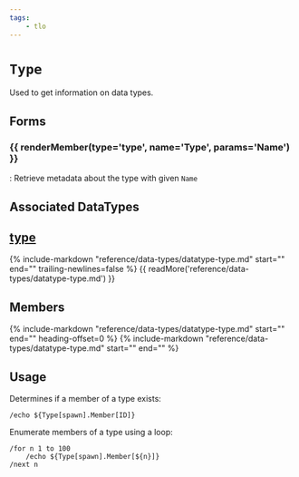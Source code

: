 ```yaml
---
tags:
    - tlo
---
```

# `Type`

<!--tlo-desc-start-->
Used to get information on data types.
<!--tlo-desc-end-->
## Forms
<!--tlo-forms-start-->
### {{ renderMember(type='type', name='Type', params='Name') }}

:   Retrieve metadata about the type with given `Name`
<!--tlo-forms-end-->

## Associated DataTypes

## [type](../data-types/datatype-type.md)
{%
  include-markdown "reference/data-types/datatype-type.md"
  start="<!--dt-desc-start-->"
  end="<!--dt-desc-end-->"
  trailing-newlines=false
%} {{ readMore('reference/data-types/datatype-type.md') }}

<h2>Members</h2>
{%
  include-markdown "reference/data-types/datatype-type.md"
  start="<!--dt-members-start-->"
  end="<!--dt-members-end-->"
  heading-offset=0
%}
{%
  include-markdown "reference/data-types/datatype-type.md"
  start="<!--dt-linkrefs-start-->"
  end="<!--dt-linkrefs-end-->"
%}

## Usage

Determines if a member of a type exists:

```
/echo ${Type[spawn].Member[ID]}
```

Enumerate members of a type using a loop:

```
/for n 1 to 100
    /echo ${Type[spawn].Member[${n}]}
/next n
```
<!--tlo-linkrefs-start-->
[type]: ../data-types/datatype-type.md
<!--tlo-linkrefs-end-->
